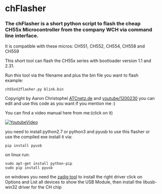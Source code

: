 # chFlasher


### The chFlasher is a short python script to flash the cheap CH55x Microcontroller from the company WCH via command line interface.

It is compatible with these micros: CH551, CH552, CH554, CH558 and CH559

This short tool can flash the CH55x series with bootloader version 1.1 and 2.31.

Run this tool via the filename and plus the bin file you want to flash example:
```
ch55xV2flasher.py blink.bin
```

Copyright by Aaron Christophel [ATCnetz.de](https://ATCnetz.de) and [youtube/1200230](https://www.youtube.com/user/12002230/) you can edit and use this code as you want if you mention me :)

You can find a video manual here from me:(click on it)

[![YoutubeVideo](https://img.youtube.com/vi/uhSHcyjUaic/0.jpg)](https://www.youtube.com/watch?v=uhSHcyjUaic)


you need to install python2.7 or python3 and pyusb to use this flasher or use the compiled exe
install it via:
```
pip install pyusb
```

on linux run: 
```
sudo apt-get install python-pip
sudo pip install pyusb
```

on windows you need the [zadig tool](https://zadig.akeo.ie/) to install the right driver
click on Options and List all devices to show the USB Module, then install the libusb-win32 driver for the CH chip
